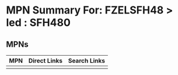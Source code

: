 



# MPN Summary For: FZELSFH48 > led : SFH480

## MPNs
  

|MPN|Direct Links|Search Links|
| :--- | :--- | :--- |
||||
